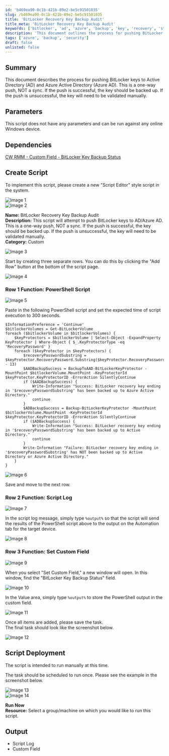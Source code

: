 ```yaml
---
id: 'b469ea90-0c1b-421b-89e2-be5c91501035'
slug: /b469ea90-0c1b-421b-89e2-be5c91501035
title: 'BitLocker Recovery Key Backup Audit'
title_meta: 'BitLocker Recovery Key Backup Audit'
keywords: ['bitlocker', 'ad', 'azure', 'backup', 'key', 'recovery', 'status']
description: 'This document outlines the process for pushing BitLocker recovery keys to Active Directory and Azure Active Directory. It details the script creation, execution, and logging for successful and unsuccessful backup attempts, ensuring key management and security compliance.'
tags: ['azure', 'backup', 'security']
draft: false
unlisted: false
---
```


## Summary

This document describes the process for pushing BitLocker keys to Active Directory (AD) and Azure Active Directory (Azure AD). This is a one-way push, NOT a sync. If the push is successful, the key should be backed up. If the push is unsuccessful, the key will need to be validated manually.

## Parameters

This script does not have any parameters and can be run against any online Windows device.

## Dependencies

[CW RMM - Custom Field - BitLocker Key Backup Status](/docs/362c3958-f97e-4f40-bd1d-89cbfed9b17f)

## Create Script

To implement this script, please create a new "Script Editor" style script in the system.

![Image 1](../../../static/img/docs/b469ea90-0c1b-421b-89e2-be5c91501035/image_1.webp)  
![Image 2](../../../static/img/docs/b469ea90-0c1b-421b-89e2-be5c91501035/image_2.webp)  

**Name:** BitLocker Recovery Key Backup Audit  
**Description:** This script will attempt to push BitLocker keys to AD/Azure AD. This is a one-way push, NOT a sync. If the push is successful, the key should be backed up. If the push is unsuccessful, the key will need to be validated manually.  
**Category:** Custom  

![Image 3](../../../static/img/docs/b469ea90-0c1b-421b-89e2-be5c91501035/image_3.webp)  

Start by creating three separate rows. You can do this by clicking the "Add Row" button at the bottom of the script page.

![Image 4](../../../static/img/docs/b469ea90-0c1b-421b-89e2-be5c91501035/image_4.webp)  

### Row 1 Function: PowerShell Script

![Image 5](../../../static/img/docs/b469ea90-0c1b-421b-89e2-be5c91501035/image_5.webp)  

Paste in the following PowerShell script and set the expected time of script execution to 300 seconds.

```
$InformationPreference = 'Continue'
$bitlockerVolumes = Get-BitLockerVolume
foreach ($bitlockerVolume in $bitlockerVolumes) {
    $keyProtectors = $bitlockerVolume | Select-Object -ExpandProperty KeyProtector | Where-Object { $_.KeyProtectorType -eq 'RecoveryPassword' }
    foreach ($keyProtector in $keyProtectors) {
        $recoveryPasswordSubstring = $keyProtector.RecoveryPassword.Substring($keyProtector.RecoveryPassword.Length - 13)
        $AADBackupSuccess = BackupToAAD-BitLockerKeyProtector -MountPoint $bitlockerVolume.MountPoint -KeyProtectorId $keyProtector.KeyProtectorID -ErrorAction SilentlyContinue
        if ($AADBackupSuccess) {
            Write-Information "Success: BitLocker recovery key ending in '$recoveryPasswordSubstring' has been backed up to Azure Active Directory."
            continue
        }
        $ADBackupSuccess = Backup-BitLockerKeyProtector -MountPoint $bitlockerVolume.MountPoint -KeyProtectorId $keyProtector.KeyProtectorID -ErrorAction SilentlyContinue
        if ($ADBackupSuccess) {
            Write-Information "Success: BitLocker recovery key ending in '$recoveryPasswordSubstring' has been backed up to Active Directory."
            continue
        }
        Write-Information "Failure: BitLocker recovery key ending in '$recoveryPasswordSubstring' has NOT been backed up to Active Directory or Azure Active Directory."
    }
}
```

![Image 6](../../../static/img/docs/b469ea90-0c1b-421b-89e2-be5c91501035/image_6.webp)  

Save and move to the next row.

### Row 2 Function: Script Log

![Image 7](../../../static/img/docs/b469ea90-0c1b-421b-89e2-be5c91501035/image_7.webp)  

In the script log message, simply type `%output%` so that the script will send the results of the PowerShell script above to the output on the Automation tab for the target device.

![Image 8](../../../static/img/docs/b469ea90-0c1b-421b-89e2-be5c91501035/image_8.webp)  

### Row 3 Function: Set Custom Field

![Image 9](../../../static/img/docs/b469ea90-0c1b-421b-89e2-be5c91501035/image_9.webp)  

When you select "Set Custom Field," a new window will open. In this window, find the "BitLocker Key Backup Status" field.

![Image 10](../../../static/img/docs/b469ea90-0c1b-421b-89e2-be5c91501035/image_10.webp)  

In the Value area, simply type `%output%` to store the PowerShell output in the custom field.

![Image 11](../../../static/img/docs/b469ea90-0c1b-421b-89e2-be5c91501035/image_11.webp)  

Once all items are added, please save the task.  
The final task should look like the screenshot below.

![Image 12](../../../static/img/docs/b469ea90-0c1b-421b-89e2-be5c91501035/image_12.webp)  

## Script Deployment

The script is intended to run manually at this time.

The task should be scheduled to run once. Please see the example in the screenshot below.

![Image 13](../../../static/img/docs/b469ea90-0c1b-421b-89e2-be5c91501035/image_13.webp)  
![Image 14](../../../static/img/docs/b469ea90-0c1b-421b-89e2-be5c91501035/image_14.webp)  

**Run Now**  
**Resource:** Select a group/machine on which you would like to run this script.

## Output

- Script Log
- Custom Field
